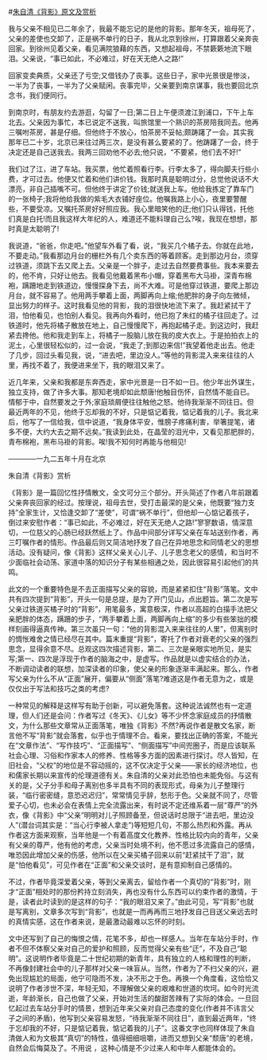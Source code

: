 #[朱自清《背影》原文及赏析](https://www.vrrw.net/wx/9063.html)

我与父亲不相见已二年余了，我最不能忘记的是他的背影。那年冬天，祖母死了，父亲的差使也交卸了，正是祸不单行的日子，我从北京到徐州，打算跟着父亲奔丧回家。到徐州见着父亲，看见满院狼藉的东西，又想起祖母，不禁簌簌地流下眼泪。父亲说，“事已如此，不必难过，好在天无绝人之路!”

回家变卖典质，父亲还了亏空;又借钱办了丧事。这些日子，家中光景很是惨淡，一半为了丧事，一半为了父亲赋闲。丧事完毕，父亲要到南京谋事，我也要回北京念书，我们便同行。

到南京时，有朋友约去游逛，勾留了一日;第二日上午便须渡江到浦口，下午上车北去。父亲因为事忙，本已说定不送我，叫旅馆里一个熟识的茶房陪我同去。他再三嘱咐茶房，甚是仔细。但他终于不放心，怕茶房不妥帖;颇踌躇了一会。其实我那年已二十岁，北京已来往过两三次，是没有甚么要紧的了。他踌躇了一会，终于决定还是自己送我去。我两三回劝他不必去;他只说，“不要紧，他们去不好!”



我们过了江，进了车站。我买票，他忙着照看行李。行李太多了，得向脚夫行些小费，才可过去。他便又忙着和他们讲价钱。我那时真是聪明过分，总觉他说话不大漂亮，非自己插嘴不可。但他终于讲定了价钱;就送我上车。他给我拣定了靠车门的一张椅子;我将他给我做的紫毛大衣铺好座位。他嘱我路上小心，夜里要警醒些，不要受凉。又嘱托茶房好好照应我。我心里暗笑他的迂;他们只认得钱，托他们真是白托!而且我这样大年纪的人，难道还不能料理自己么?唉，我现在想想，那时真是太聪明了!

我说道，“爸爸，你走吧。”他望车外看了看，说，“我买几个橘子去。你就在此地，不要走动。”我看那边月台的栅栏外有几个卖东西的等着顾客。走到那边月台，须穿过铁道，须跳下去又爬上去。父亲是一个胖子，走过去自然要费事些。我本来要去的，他不肯，只好让他去。我看见他戴着黑布小帽，穿着黑布大马褂，深青布棉袍，蹒跚地走到铁道边，慢慢探身下去，尚不大难。可是他穿过铁道，要爬上那边月台，就不容易了。他用两手攀着上面，两脚再向上缩;他肥胖的身子向左微倾，显出努力的样子。这时我看见他的背影，我的泪很快地流下来了。我赶紧拭干了泪，怕他看见，也怕别人看见。我再向外看时，他已抱了朱红的橘子往回走了。过铁道时，他先将橘子散放在地上，自己慢慢爬下，再抱起橘子走。到这边时，我赶紧去搀他。他和我走到车上，将橘子一股脑儿放在我的皮大衣上。于是拍拍衣上的泥土，心里很轻松似的，过一会说，“我走了;到那边来信!”我望着他走出去。他走了几步，回过头看见我，说，“进去吧，里边没人。”等他的背影混入来来往往的人里，再找不着了，我便进来坐下，我的眼泪又来了。

近几年来，父亲和我都是东奔西走，家中光景是一日不如一日。他少年出外谋生，独立支持，做了许多大事。那知老境却如此颓唐!他触目伤怀，自然情不能自已。情郁于中，自然要发之于外;家庭琐屑便往往触他之怒。他待我渐渐不同往日。但最近两年的不见，他终于忘却我的不好，只是惦记着我，惦记着我的儿子。我北来后，他写了一信给我，信中说道，“我身体平安，惟膀子疼痛利害，举箸提笔，诸多不便，大约大去之期不远矣。”我读到此处，在晶莹的泪光中，又看见那肥胖的，青布棉袍，黑布马褂的背影。唉!我不知何时再能与他相见!

————一九二五年十月在北京

朱自清《背影》赏析

《背影》是一篇回忆性抒情散文，全文可分三个部分。开头简述了作者八年前跟着父亲奔丧回家的经过。按理说，祖母去世，受打击最深的是父亲，他既要“独力支持”全家生计，又恰逢交卸了“差使”，可谓“祸不单行”，但他却一心惦记着孩子，倒过来安慰作者：“事已如此，不必难过，好在天无绝人之路!”寥寥数语，情深意切，一位慈父的心肠已经跃然纸上了。作品中间部分详写父亲在车站送别作者，再三叮嘱作者的情形。作品最后则又简洁地抒发了自己在异地思念和同情老父的思想活动。没有疑问，像《背影》这样父亲关心儿子、儿子思念老父的感情，和当时不少面临社会动荡、家道中落的知识分子有某些相通之处，因此很容易引起他们的共鸣。

此文的一个重要特色是不去正面描写父亲的容貌，而是紧紧扣住“背影”落笔。文中共有四次提到“背影”，开头一句是总提，是为了开门见山，点出题旨。第二次是写父亲过铁道买橘子时的“背影”，用笔最多，寓意极深，作者以高超的白描手法把父亲肥胖的体态，蹒跚的步子，“两手攀着上面，两脚再向上缩”的多少有些笨拙的模样刻画得逼真传神。第三次虽只一句：“他的背影混入来来往往的人里”，但离别时的惆怅难舍之情已经尽在其中。篇末重提“背影”，寄托了作者对衰老的父亲的强烈思念，显得余意不尽。总观这四次描述背影，第二、三次是亲眼实地所见，是实写;第一、四次是浮现于作者的脑海之中，是虚写。作品就是以虚实结合的办法，不断调动读者的联想，加深读者的印象，使父亲的形象逐渐丰满起来。那么，作者写父亲为什么不从“正面”展开，偏要从“侧面”落笔?难道这是作者无意为之，或是仅仅出于写法和技巧之类的考虑?

一种常见的解释是这样写有助于创新，可以避免落套。这种说法诚然也有一定道理，但人们还是会问：作者写过《冬天》、《儿女》等不少怀念家庭成员的抒情散文，为什么那些文章常从正面落笔，唯独《背影》不然?再说作者是散文名家，断言他不写“背影”就会落套，似乎也于情理不合。看来，要找出正确的答案，不能光在“文章作法”、“写作技巧”、“正面描写”、“侧面描写”中间兜圈子，而是应该联系社会心理、习俗和作家本人的修养、性格等多方面的因素进行探讨。尽人皆知，在旧社会，“父权”的地位是不容动摇的，这不仅决定于父亲——家长的经济地位，也和儒家长期以来宣传的伦理道德有关。朱自清的父亲对此恐怕也未能免俗。与这有关的是，父子分手和母子离别也多半具有不同的表现形式，母亲为儿子整理行装，“临行密密缝，意恐迟迟归”，常常情见乎辞，愁形于色。父亲就不同了，尽管爱子心切，也未必会在表情上完全流露出来，有时说不定还维系着一层“尊严”的外衣，像《背影》中“父亲”明明对儿子照顾备至，但说话时总限于“进去吧，里边没人”(潜台词其实是：“当心行李被人拿走”)等短短几句，不那么热烈和外露。再从作者这方面来观察，当年他是一个有着高度文化教养、性格比较内向的青年，父亲有父亲的尊严，他有他的考虑，父亲当时处境不利，他不愿过多流露自己的感情，唯恐因此增加父亲的伤感，他所以在父亲买橘子回来以前“赶紧拭干了泪”，就是“怕他看见”，可见作者在“正面”和父亲交谈时，是有意抑制自己感情的。

不过，作者毕竟深爱着父亲，等到父亲离去，留给作者一个真切的“背影”时，刚才“正面”相处时的那份矜持立刻消失，再也没有什么东西可以约束作者的激情，于是，读者此时读到的是这样的句子：“我的眼泪又来了。”由此可见，写“背影”也就是写离别，文章多次写到“背影”，也就是一而再再而三地抒发自己目送父亲远去时的真情实感，这在作者来说，是最激动最难以忘怀的时刻。

文中还写到了自己的悔恨之情，花笔不多，却也一样感人。当年在车站分手时，作者不但不体察父亲对自己的爱护和照顾，反而觉得父亲有些“迂”，不及自己“聪明”。这说明作者毕竟是二十世纪初期的新青年，具有独立的人格和理性的判断，不再像封建社会中的儿子那样对父亲一味盲从。当然，作者为了不扫父亲的兴，避免出现尴尬的局面，他宁可隐而不发，决不形之于色。再换一个角度看，这恰恰又说明了作者涉世不深，年轻无知，不理解做父亲的艰难和世道的坎坷。如今时光流逝，年龄渐长，自己也做了父亲，开始对生活的酸甜苦辣有了实际的体会。一旦回忆起过去车站分手时的情景，想到近年来父亲对自己态度的变化(作者并不讳言父子之间的矛盾)，他写到父亲容易发怒，“待我渐渐不同往日”，直到最近两年，“终于忘却我的不好，只是惦记着我，惦记着我的儿子”。这番文字也同样体现了朱自清做人和为文极其“真切”的特性，值得细细咀嚼，进而又想到父亲“颓唐”的老境，自然会后悔莫及了。不用说 ，这种心情是不少过来人和中年人都能体会的。


